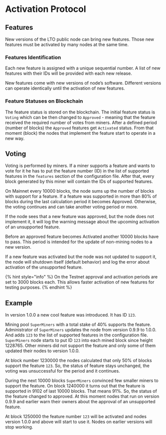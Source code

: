 # Activation Protocol

## Features

New versions of the LTO public node can bring new features. Those new features must be activated by many nodes at the same time.

### Features Identification

Each new feature is assigned with a unique sequential number. A list of new features with their IDs will be provided with each new release.

New features come with new versions of node’s software. Different versions can operate identically until the activation of new features.

### Feature Statuses on Blockchain

The feature status is stored on the blockchain. The initial feature status is `Voting` which can be then changed to `Approved` - meaning that the feature received the required number of votes from miners. After a defined period \(number of blocks\) the `Approved` features get `Activated` status. From that moment \(block\) the nodes that implement the feature start to operate in a new way.

## Voting

Voting is performed by miners. If a miner supports a feature and wants to vote for it he has to put the feature number \(ID\) in the list of supported features in the `features` section of the configuration file. After that, every block generated by this miner will contain the IDs of supported features.

On Mainnet every 10000 blocks, the node sums up the number of blocks with support for a feature. If a feature was supported in more than 80% of blocks during the last calculation period it becomes Approved. Otherwise, the voting continues and can take another voting period or more.

If the node sees that a new feature was approved, but the node does not implement it, it will log the warning message about the upcoming activation of an unsupported feature.

Before an approved feature becomes Activated another 10000 blocks have to pass. This period is intended for the update of non-mining nodes to a new version.

If a new feature was activated but the node was not updated to support it, the node will shutdown itself \(default behavior\) and log the error about activation of the unsupported feature.

{% hint style="info" %}
On the Testnet approval and activation periods are set to 3000 blocks each. This allows faster activation of new features for testing purposes.
{% endhint %}

## Example

In version 1.0.0 a new cool feature was introduced. It has ID `123`.

Mining pool `SuperMiners` with a total stake of 40% supports the feature. Administrator of `SuperMiners` updates the node from version 0.9.9 to 1.0.0. And adds `123` to the list of supported features in the configuration file. `SuperMiners` node starts to put ID `123` into each mined block since height 1228765. Other miners did not support the feature and only some of them updated their nodes to version 1.0.0.

At block number 1230000 the nodes calculated that only 50% of blocks support the feature `123`. So, the status of feature stays unchanged, the voting was unsuccessful for the period and it continues.

During the next 10000 blocks `SuperMiners` convinced few smaller miners to support the feature. On block 1240000 it turns out that the feature is supported in 9102 of last 10000 blocks. That means 91%. So, the status of the feature changed to approved. At this moment nodes that run on version 0.9.9 and earlier warn their owners about the approval of an unsupported feature.

At block 1250000 the feature number `123` will be activated and nodes version 1.0.0 and above will start to use it. Nodes on earlier versions will stop working.

